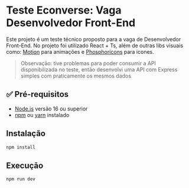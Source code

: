 # Teste Econverse: Vaga Desenvolvedor Front-End

Este projeto é um teste técnico proposto para a vaga de Desenvolvedor Front-End. No projeto foi utilizado React + Ts, além de outras libs visuais como: [Motion](https://motion.dev/) para animações e [Phosphoricons](https://phosphoricons.com/) para icones.

> Observaçāo: tive problemas para poder consumir a API disponibilizada no teste, entāo desenvolvi uma API com Express simples com praticamente os mesmos dados

## ✅ Pré-requisitos

- [Node.js](https://nodejs.org/) versão 16 ou superior
- [npm](https://www.npmjs.com/) ou [yarn](https://yarnpkg.com/) instalado

## Instalação

```bash
npm install
```

## Execuçāo

```bash
npm run dev
```
